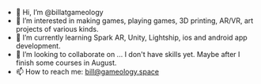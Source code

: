 - 👋 Hi, I’m @billatgameology
- 👀 I’m interested in making games, playing games, 3D printing, AR/VR, art projects of various kinds. 
- 🌱 I’m currently learning Spark AR, Unity, Lightship, ios and android app development. 
- 💞️ I’m looking to collaborate on ... I don't have skills yet. Maybe after I finish some courses in August. 
- 📫 How to reach me: bill@gameology.space

<!---
billatgameology/billatgameology is a ✨ special ✨ repository because its `README.md` (this file) appears on your GitHub profile.
You can click the Preview link to take a look at your changes.
--->
